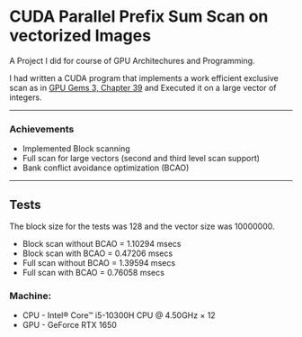  # CUDA Parallel Prefix Sum Scan on vectorized Images 
 
 A Project I did for course of GPU Architechures and Programming.


 I had written a CUDA program that implements a work efficient exclusive scan as in [GPU Gems 3, Chapter 39](https://developer.nvidia.com/gpugems/gpugems3/part-vi-gpu-computing/chapter-39-parallel-prefix-sum-scan-cuda) and Executed it on a large vector of integers.

 ---

### Achievements
 - Implemented Block scanning
 - Full scan for large vectors (second and third level scan support)
 - Bank conflict avoidance optimization (BCAO)

 ---
 
## Tests

The block size for the tests was 128 and the vector size was 10000000.

 - Block scan without BCAO = 1.10294 msecs
 - Block scan with BCAO = 0.47206 msecs
 - Full scan without BCAO = 1.39594 msecs
 - Full scan with BCAO = 0.76058 msecs

### Machine:
 - CPU - Intel® Core™ i5-10300H CPU @ 4.50GHz × 12
 - GPU - GeForce RTX 1650
